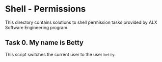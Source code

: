 # Shell - Permissions
This directory contains solutions to shell permission tasks provided by ALX Software Engineering program.

## Task 0. My name is Betty
This script switches the current user to the user `betty`.
